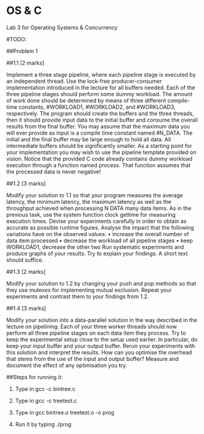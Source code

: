 # OS & C
Lab 3 for Operating Systems &amp; Concurrency 

#TODO:

##Problem 1

##1.1 [2 marks]

Implement a three stage pipeline, where each pipeline stage is executed by an independent
thread. Use the lock-free producer-consumer implementation introduced in the
lecture for all buffers needed. Each of the three pipeline stages should perform some
dummy workload. The amount of work done should be determined by means of three
different compile-time constants, #WORKLOAD1, #WORKLOAD2, and #WORKLOAD3, respectively.
The program should create the buffers and the three threads, then it should provide
input data to the initial buffer and consume the overall results from the final buffer.
You may assume that the maximum data you will ever provide as input is a compile
time constant named #N_DATA. The initial and the final buffer may be large enough to
hold all data. All intermediate buffers should be significantly smaller.
As a starting point for your implementation you may wish to use the pipeline template
provided on vision. Notice that the provided C code already contains dummy
workload execution through a function named process. That function assumes that
the processed data is never negative!


##1.2 [3 marks]

Modify your solution to 1.1 so that your program measures the average latency, the
minimum latency, the maximum latency as well as the throughput achieved when
processing N DATA many data items.
As in the previous task, use the system function clock gettime for measuring execution
times.
Devise your experiments carefully in order to obtain as accurate as possible runtime
figures.
Analyse the impact that the following variations have on the observed values:
• increase the overall number of data item processed
• decrease the workload of all pipeline stages
• keep WORKLOAD1, decrease the other two
Run systematic experiments and produce graphs of your results. Try to explain
your findings. A short text should suffice.

##1.3 [2 marks]

Modify your solution to 1.2 by changing your push and pop methods so that they use
mutexes for implementing mutual exclusion.
Repeat your experiments and contrast them to your findings from 1.2.


##1.4 [3 marks]

Modify your solution into a data-parallel solution in the way described in the lecture
on pipelining. Each of your three worker threads should now perform all three pipeline
stages on each data item they process.
Try to keep the experimental setup close to the setup used earlier. In particular,
do keep your input buffer and your output buffer. Rerun your experiments with this
solution and interpret the results. How can you optimise the overhead that stems
from the use of the input and output buffer? Measure and document the effect of any
optimisation you try.


##Steps for running it:

1. Type in gcc -c bintree.c
 
2. Type in gcc -c treetest.c 

3. Type in gcc bintree.o treetest.o -o prog

4. Run it by typing ./prog
